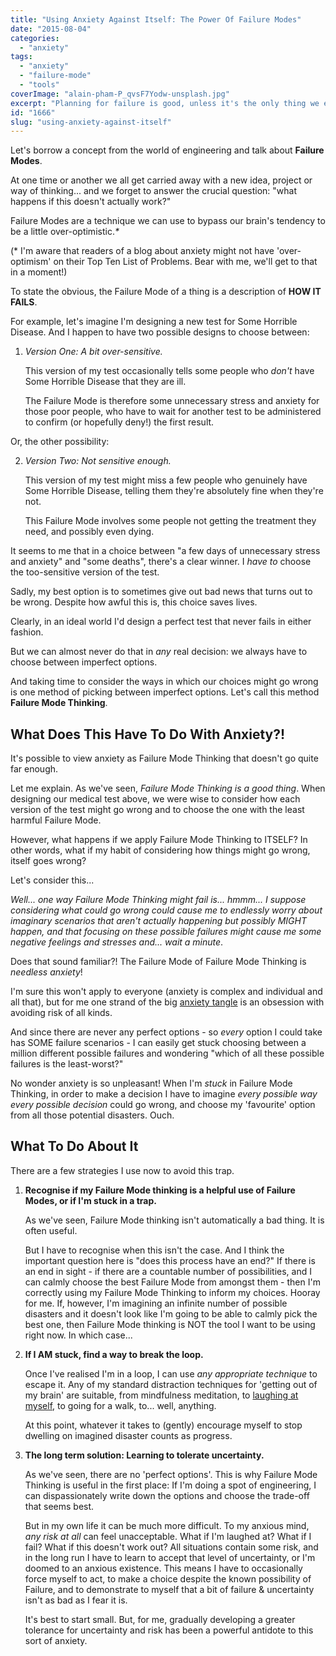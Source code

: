 ```yaml
---
title: "Using Anxiety Against Itself: The Power Of Failure Modes"
date: "2015-08-04"
categories: 
  - "anxiety"
tags: 
  - "anxiety"
  - "failure-mode"
  - "tools"
coverImage: "alain-pham-P_qvsF7Yodw-unsplash.jpg"
excerpt: "Planning for failure is good, unless it's the only thing we ever do."
id: "1666"
slug: "using-anxiety-against-itself"
---
```


Let's borrow a concept from the world of engineering and talk about **Failure Modes**.

<!--more-->

At one time or another we all get carried away with a new idea, project or way of thinking... and we forget to answer the crucial question: "what happens if this doesn't actually work?"

Failure Modes are a technique we can use to bypass our brain's tendency to be a little over-optimistic._\*_

(\* I'm aware that readers of a blog about anxiety might not have 'over-optimism' on their Top Ten List of Problems. Bear with me, we'll get to that in a moment!)

To state the obvious, the Failure Mode of a thing is a description of **HOW IT FAILS**.

For example, let's imagine I'm designing a new test for Some Horrible Disease. And I happen to have two possible designs to choose between:

1. _Version One: A bit over-sensitive._  
      
    This version of my test occasionally tells some people who _don't_ have Some Horrible Disease that they are ill.  
    
    The Failure Mode is therefore some unnecessary stress and anxiety for those poor people, who have to wait for another test to be administered to confirm (or hopefully deny!) the first result.
    

Or, the other possibility:

2. _Version Two: Not sensitive enough._  
      
    This version of my test might miss a few people who genuinely have Some Horrible Disease, telling them they're absolutely fine when they're not.  
    
    This Failure Mode involves some people not getting the treatment they need, and possibly even dying.
    

It seems to me that in a choice between "a few days of unnecessary stress and anxiety" and "some deaths", there's a clear winner. I _have to_ choose the too-sensitive version of the test.

Sadly, my best option is to sometimes give out bad news that turns out to be wrong. Despite how awful this is, this choice saves lives.

Clearly, in an ideal world I'd design a perfect test that never fails in either fashion.

But we can almost never do that in _any_ real decision: we always have to choose between imperfect options.

And taking time to consider the ways in which our choices might go wrong is one method of picking between imperfect options. Let's call this method **Failure Mode Thinking**.

## What Does This Have To Do With Anxiety?!

It's possible to view anxiety as Failure Mode Thinking that doesn't go quite far enough.

Let me explain. As we've seen, _Failure Mode Thinking is a good thing_. When designing our medical test above, we were wise to consider how each version of the test might go wrong and to choose the one with the least harmful Failure Mode.

However, what happens if we apply Failure Mode Thinking to ITSELF? In other words, what if my habit of considering how things might go wrong, itself goes wrong?

Let's consider this...

_Well... one way Failure Mode Thinking might fail is... hmmm... I suppose considering what could go wrong could cause me to endlessly worry about imaginary scenarios that aren't actually happening but possibly MIGHT happen, and that focusing on these possible failures might cause me some negative feelings and stresses and... wait a minute_.

Does that sound familiar?! The Failure Mode of Failure Mode Thinking is _needless anxiety_!

I'm sure this won't apply to everyone (anxiety is complex and individual and all that), but for me one strand of the big [anxiety tangle](https://www.walkingoncustard.com/untangling-anxiety-first-step/) is an obsession with avoiding risk of all kinds.

And since there are never any perfect options - so _every_ option I could take has SOME failure scenarios - I can easily get stuck choosing between a million different possible failures and wondering "which of all these possible failures is the least-worst?"

No wonder anxiety is so unpleasant! When I'm _stuck_ in Failure Mode Thinking, in order to make a decision I have to imagine _every possible way_ _every possible decision_ could go wrong, and choose my 'favourite' option from all those potential disasters. Ouch.

## What To Do About It

There are a few strategies I use now to avoid this trap.

1. **Recognise if my Failure Mode thinking is a helpful use of Failure Modes, or if I'm stuck in a trap.**  
      
    As we've seen, Failure Mode thinking isn't automatically a bad thing. It is often useful.  
    
    But I have to recognise when this isn't the case. And I think the important question here is "does this process have an end?" If there is an end in sight - if there are a countable number of possibilities, and I can calmly choose the best Failure Mode from amongst them - then I'm correctly using my Failure Mode Thinking to inform my choices. Hooray for me. If, however, I'm imagining an infinite number of possible disasters and it doesn't look like I'm going to be able to calmly pick the best one, then Failure Mode thinking is NOT the tool I want to be using right now. In which case...
    

3. **If I AM stuck, find a way to break the loop.**  
      
    Once I've realised I'm in a loop, I can use _any appropriate technique_ to escape it. Any of my standard distraction techniques for 'getting out of my brain' are suitable, from mindfulness meditation, to [laughing at myself](https://www.walkingoncustard.com/laughing-at-anxiety/), to going for a walk, to... well, anything.  
    
    At this point, whatever it takes to (gently) encourage myself to stop dwelling on imagined disaster counts as progress.
    

5. **The long term solution: Learning to tolerate uncertainty.**  
      
    As we've seen, there are no 'perfect options'. This is why Failure Mode Thinking is useful in the first place: If I'm doing a spot of engineering, I can dispassionately write down the options and choose the trade-off that seems best.  
    
    But in my own life it can be much more difficult. To my anxious mind, _any risk at all_ can feel unacceptable. What if I'm laughed at? What if I fail? What if this doesn't work out? All situations contain some risk, and in the long run I have to learn to accept that level of uncertainty, or I'm doomed to an anxious existence. This means I have to occasionally force myself to act, to make a choice despite the known possibility of Failure, and to demonstrate to myself that a bit of failure & uncertainty isn't as bad as I fear it is.
    
    It's best to start small. But, for me, gradually developing a greater tolerance for uncertainty and risk has been a powerful antidote to this sort of anxiety.
